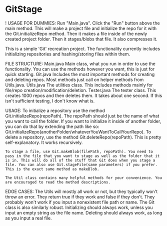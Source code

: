 # GitStage

! USAGE FOR DUMMIES:
Run "Main.java". Click the "Run" button above the main method. This will make a project file and initialize the repo for it with the Git.initializeRepo method. Then it makes a file inside of the newly created project folder. Then it stages/blobs that file. It also compresses it.


This is a simple 'Git' recreation project. The functionality currently includes initializing repositories and hashing/storing files within them.

FILE STRUCTURE:
Main.java
    Main class, what you run in order to use the functionality. You can use the methods however you want, this is just for quick starting.
Git.java
    Includes the most important methods for creating and deleting repos. Most methods just call on helper methods from Utils.java. 
Utils.java
    The utilities class. This includes methods mainly for file/repo creation/modification/deletion. 
Tester.java
    The tester class. This creates 1000 repos and then deletes them. It takes about one second. If this isn't sufficient testing, I don't know what is. 

USAGE:
    To initialize a repository use the method Git.initializeRepo(repoPath). The repoPath should just be the name of what you want to call the folder. If you want to initialize it inside of another folder, you can do that by extending the path like so: Git.initializeRepo(anotherFolder/whateverYouWantToCallYourRepo).
    To delete a repository, use the method Git.deleteRepo(repoPath). This is pretty self-explanatory. It works recursively.

    To stage a file, use Git.makeBlob(filePath, repoPath). You need to pass in the file that you want to stage as well as the folder that it is in. This will do all of the stuff that Git does when you stage a file. You can also use Git.stageFile(same parameters) if you prefer. This is the exact same method as makeBlob. 

    The Util class contains many helpful methods for your convenience. You are encouraged to read the method descriptions. 

EDGE CASES:
    The Utils will mostly all work or not, but they typically won't throw an error. They return true if they work and false if they don't. They probably won't work if you input a nonexistent file path or name. 
    The Git class is also similarly robust. Initializing should always work, unless you input an empty string as the file name. Deleting should always work, as long as you input a real file. 
